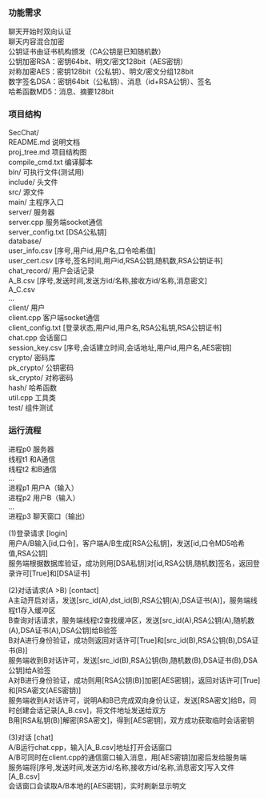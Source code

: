 ### 功能需求
聊天开始时双向认证  
聊天内容混合加密  
公钥证书由证书机构颁发（CA公钥是已知随机数）  
公钥加密RSA：密钥64bit、明文/密文128bit（AES密钥）  
对称加密AES：密钥128bit（公私钥）、明文/密文分组128bit  
数字签名DSA：密钥64bit（公私钥）、消息（id+RSA公钥）、签名  
哈希函数MD5：消息、摘要128bit  

### 项目结构
SecChat/  
    README.md 说明文档  
    proj_tree.md 项目结构图  
    compile_cmd.txt 编译脚本  
    bin/ 可执行文件(测试用)  
    include/ 头文件  
    src/ 源文件   
        main/ 主程序入口  
            server/ 服务器  
                server.cpp 服务端socket通信  
                server_config.txt [DSA公私钥]  
                database/  
                    user_info.csv [序号,用户id,用户名,口令哈希值]  
                    user_cert.csv  [序号,签名时间,用户id,RSA公钥,随机数,RSA公钥证书]  
                    chat_record/ 用户会话记录  
                        A_B.csv  [序号,发送时间,发送方id/名称,接收方id/名称,消息密文]  
                        A_C.csv  
                        ...  
            client/ 用户  
                client.cpp 客户端socket通信  
                client_config.txt [登录状态,用户id,用户名,RSA公私钥,RSA公钥证书]  
                chat.cpp 会话窗口  
                session_key.csv [序号,会话建立时间,会话地址,用户id,用户名,AES密钥]  
        crypto/ 密码库  
            pk_crypto/ 公钥密码  
            sk_crypto/ 对称密码  
            hash/ 哈希函数  
            util.cpp 工具类  
        test/ 组件测试  

### 运行流程
进程p0 服务器  
  线程t1 和A通信  
  线程t2 和B通信  
  ...  
进程p1 用户A（输入）  
进程p2 用户B（输入）  
...  
进程p3 聊天窗口（输出）  
  
(1)登录请求 [login]  
用户A/B输入[id,口令]，客户端A/B生成[RSA公私钥]，发送[id,口令MD5哈希值,RSA公钥]  
服务端根据数据库验证，成功则用[DSA私钥]对[id,RSA公钥,随机数]签名，返回登录许可[True]和[DSA证书]  

(2)对话请求(A  >B) [contact]  
A主动开启对话，发送[src_id(A),dst_id(B),RSA公钥(A),DSA证书(A)]，服务端线程t1存入缓冲区  
B查询对话请求，服务端线程t2查找缓冲区，发送[src_id(A),RSA公钥(A),随机数(A),DSA证书(A),DSA公钥]给B验签  
B对A进行身份验证，成功则返回对话许可[True]和[src_id(B),RSA公钥(B),DSA证书(B)]  
服务端收到B对话许可，发送[src_id(B),RSA公钥(B),随机数(B),DSA证书(B),DSA公钥]给A验签  
A对B进行身份验证，成功则用[RSA公钥(B)]加密[AES密钥]，返回对话许可[True]和[RSA密文(AES密钥)]  
服务端收到A对话许可，说明A和B已完成双向身份认证，发送[RSA密文]给B，同时创建会话记录[A_B.csv]，将文件地址发送给双方  
B用[RSA私钥(B)]解密[RSA密文]，得到[AES密钥]，双方成功获取临时会话密钥  

(3)对话 [chat]  
A/B运行chat.cpp，输入[A_B.csv]地址打开会话窗口  
A/B可同时在client.cpp的通信窗口输入消息，用[AES密钥]加密后发给服务端  
服务端将[序号,发送时间,发送方id/名称,接收方id/名称,消息密文]写入文件[A_B.csv]  
会话窗口会读取A/B本地的[AES密钥]，实时刷新显示明文  








